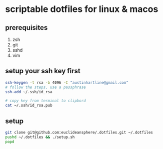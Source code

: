 # scriptable dotfiles for linux & macos

## prerequisites
1. zsh
1. git
1. sshd
1. vim

## setup your ssh key first

```bash
ssh-keygen -t rsa -b 4096 -C "austinhartline@gmail.com"
# follow the steps, use a passphrase
ssh-add ~/.ssh/id_rsa

# copy key from terminal to clipbord
cat ~/.ssh/id_rsa.pub
```

## setup
```bash
git clone git@github.com:euclideansphere/.dotfiles.git ~/.dotfiles
pushd ~/.dotfiles && ./setup.sh
popd
```

